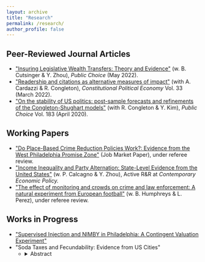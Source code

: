 ```yaml
---
layout: archive
title: "Research"
permalink: /research/
author_profile: false
---
```


## Peer-Reviewed Journal Articles
- ["Insuring Legislative Wealth Transfers: Theory and Evidence"](https://link.springer.com/article/10.1007/s11127-022-00975-5) (w. B. Cutsinger & Y. Zhou),  <i>Public Choice</i> (May 2022).
- ["Readership and citations as alternative measures of impact"](https://link.springer.com/article/10.1007/s10602-021-09333-x) (with A. Cardazzi & R. Congleton),  <i>Constitutional Political Economy</i> Vol. 33 (March 2022).
- ["On the stability of US politics: post-sample forecasts and refinements of the Congleton-Shughart models"](https://link.springer.com/article/10.1007/s11127-019-00689-1) (with R. Congleton & Y. Kim), <i>Public Choice</i> Vol. 183 (April 2020).


## Working Papers
- ["Do Place-Based Crime Reduction Policies Work?: Evidence from the West Philadelphia Promise Zone"](https://dx.doi.org/10.2139/ssrn.3956747) (Job Market Paper), under referee review.
- ["Income Inequality and Party Alternation: State-Level Evidence from the United States"](https://dx.doi.org/10.2139/ssrn.3870344) (w. P. Calcagno & Y. Zhou), Active R&R at <i>Contemporary Economic Policy.</i>
- ["The effect of monitoring and crowds on crime and law enforcement: A natural experiment from European football"](https://researchrepository.wvu.edu/econ_working-papers/67/) (w. B. Humphreys & L. Perez), under referee review.

## Works in Progress
- ["Supervised Injection and NIMBY in Philadelphia: A Contingent Valuation Experiment"](https://papers.ssrn.com/sol3/papers.cfm?abstract_id=4445547)
- "Soda Taxes and Fecundability: Evidence from US Cities"
  - <details><summary>Abstract</summary> This paper provides the first causal analysis of whether Sugar-Sweetened Beverage (SSB) taxes inadvertently led to increased fecundability within the population. I perform a synthetic control analysis using county-level natality data. Preliminary results forthcoming.</details>
